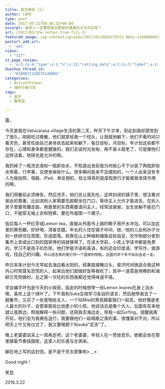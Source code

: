 ```yaml
---
title: 斐济来信（三）
author: CAPE
type: post
date: 2017-03-21T08:48:32+00:00
excerpt: 谁说人一定要把每天都排的满满的才叫充实呢？
url: /2017/03/the-letter-from-fiji-3/
featured_image: /wp-content/uploads/2017/03/QQ20170321-0@2x-e1490086073812.png
posturl_add_url:
  - 'yes'
views:
  - "317"
st_page_review:
  - 'a:5:{s:4:"type";s:1:"n";s:12:"ratting_data";a:2:{s:5:"label";a:1:{i:0;s:0:"";}s:5:"score";a:1:{i:0;s:1:"0";}}s:7:"postion";s:2:"tl";s:5:"title";s:0:"";s:11:"score_label";s:0:"";}'
duoshuo_thread_id:
  - "6399871128575148801"
categories:
  - ActionThinker
  - 海外行者分享
tags:
  - 斐济
  - 董笑芸

---
```

<p id="第三封来自斐济的信">
  露，
</p>

今天是我在Vatucarasa village生活的第二天，昨天下午才来，到此刻我却感觉到了很久。刚刚吃过晚餐，他们就拿给我一个枕头，让我就地躺下，他们不看时间只看天色，甚至任由自己身体状态起来和躺下，每日目标，月目标，年计划这些都不存在，心理和身体都是健康的。我们总说时光匆匆，再不奋斗就老了，可是像他们这样活着，地球也是允许的啊。

我扔掉了一瓶洗衣液和一瓶卸妆水，不知道出发前我为何放心不下分装了两瓶卸妆水带着，行李重，总想舍掉些什么。很多瞬间是来不及摆拍的，一个人出来没有专人为我拍照，电脑、iPad、单反相机、拍立得真的是度假旅行才能极致发挥作用的啊。

我们用餐前必须祷告，然后洗手，他们总让我先吃，这样封闭的镇子里，很注重对彼此的尊重，比如进别人家需要先脱鞋坐在门口，等待主人允许才能进去，在别人房子里要弯腰走路，用屋里的东西需要请问主人，经常说谢谢，女生坐躺不能在门口，不能穿无袖上衣和短裤，要在外面围一个裙子。

饭后每人一杯红茶或Lemon tea，直接从外面书上摘的椰子用开水冲泡，可以加这里的黄色糖，好好喝，清香甘甜。年长的人住在镇子中间，她／他的儿女和孙子分别一排排住在周围，形成部落。依靠在山上种植和捕鱼自给自足，农作物部分拿到集市上卖或出口别的国家挣的钱就够用了。在读大学前，小孩上学读书都是免费的，学习不是孩子的负担，他们学斐济语和英语，有的还会印度语，学写作，做游戏，找自己的兴趣。<code class="highlighter-rouge">所以语言真的是打开一个国家的钥匙，在国内学十年不如出去走一走。</code>

昨日本来计划今天早起去海边看太阳的，结果直接睡过头，斐济时间很适合我这种内心时常莫名恐慌的人，起来后他们就做好饭等我吃了，其中一道菜是用椰奶和海鲜贝壳肉做的，总之第一次吃的东西我都还觉得味道不错。

学会编手环也是今天的小收获，临走的时候想带一些Lemon leaves在身上泡水喝，喜欢上这个绿叶了。下午我和Suka互相学习各自的语言，然后她带我去了一趟集市，又买了一些食物给主人，一个叫Misi的男孩跟着我们一起去，他好像是老人最大的孙子，会管束那些比他更小的小孩，他说话总是像个大人，后面有车来他就让我靠边，帮我解释一些问题，还陪我去海边走，带我一起Surfing，提醒我离开前，他们会为我祷告送行，我要跟他们一起唱歌之类的事，很懂事对不对。所以明天上午又有仪式了，我又要喝那个叫suka“泥汤”了。

晚上老婆婆说呆上一周再走吧，这个老婆婆，年轻人在一旁放音乐，她都会坐在那里跟着节奏摇摆呢，这里人的乐感与生俱来。

躺在地上写的这封信，是不是干货太密集啦≥﹏≤

Good night！

笑芸

2016.3.22